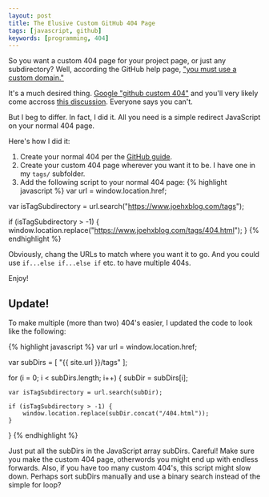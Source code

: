 ```yaml
---
layout: post
title: The Elusive Custom GitHub 404 Page
tags: [javascript, github]
keywords: [programming, 404]
---
```


So you want a custom 404 page for your project page, or just any subdirectory? Well, according the GitHub help page, ["you must use a custom domain."](https://help.github.com/articles/custom-404-pages/)

It's a much desired thing. [Google "github custom 404"](https://www.google.com/search?q=github+custom+404) and you'll very likely come accross [this discussion](http://stackoverflow.com/questions/14908512/how-can-i-set-the-customer-404-page-on-gh-pages). Everyone says you can't.

But I beg to differ. In fact, I did it. All you need is a simple redirect JavaScript on your normal 404 page.

Here's how I did it:

1. Create your normal 404 per the [GitHub guide](https://help.github.com/articles/custom-404-pages/).
2. Create your custom 404 page wherever you want it to be. I have one in my `tags/` subfolder.
3. Add the following script to your normal 404 page:
{% highlight javascript %}
var url = window.location.href;

var isTagSubdirectory = url.search("https://www.joehxblog.com/tags");

if (isTagSubdirectory > -1) {
  window.location.replace("https://www.joehxblog.com/tags/404.html");
}
{% endhighlight %}

Obviously, chang the URLs to match where you want it to go. And you could use `if...else if...else if` etc. to have multiple 404s.

Enjoy!

<h2>Update!</h2>

To make multiple (more than two) 404's easier, I updated the code to look like the following:

{% highlight javascript %}
var url = window.location.href;
    
var subDirs = [
                "{{ site.url }}/tags"
            ];
            
for (i = 0; i < subDirs.length; i++) {
    subDir = subDirs[i];
    
    var isTagSubdirectory = url.search(subDir);
    
    if (isTagSubdirectory > -1) {
        window.location.replace(subDir.concat("/404.html"));
    }
}
{% endhighlight %}

Just put all the subDirs in the JavaScript array subDirs. Careful! Make sure you make the custom 404 page, otherwords you might end up with endless forwards. Also, if you have too many custom 404's, this script might slow down. Perhaps sort subDirs manually and use a binary search instead of the simple for loop?
